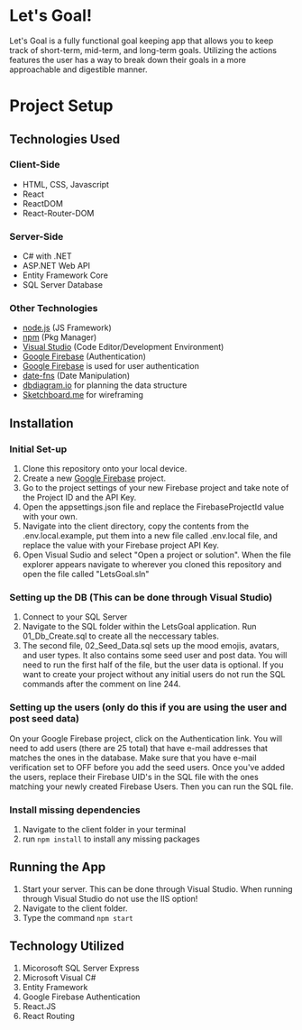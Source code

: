 # Let's Goal!

Let's Goal is a fully functional goal keeping app that allows you to keep track of short-term, mid-term, and long-term goals. Utilizing the actions features the user has a way to break down their goals in a more approachable and digestible manner.


# Project Setup

## Technologies Used

### Client-Side
* HTML, CSS, Javascript
* React
* ReactDOM
* React-Router-DOM

### Server-Side
* C# with .NET 
* ASP.NET Web API
* Entity Framework Core
* SQL Server Database

### Other Technologies
- [node.js](https://nodejs.org/en/) (JS Framework)
- [npm](https://www.npmjs.com/) (Pkg Manager)
- [Visual Studio](https://visualstudio.microsoft.com/) (Code Editor/Development Environment)
- [Google Firebase](https://firebase.google.com/) (Authentication)
- [Google Firebase](https://firebase.google.com/) is used for user authentication
- [date-fns](https://date-fns.org/) (Date Manipulation)
- [dbdiagram.io](https://dbdiagram.io/d) for planning the data structure
- [Sketchboard.me](https://sketchboard.io/) for wireframing

## Installation

### Initial Set-up
1. Clone this repository onto your local device.
2. Create a new [Google Firebase](https://firebase.google.com/) project.
3. Go to the project settings of your new Firebase project and take note of the Project ID and the API Key.
4. Open the appsettings.json file and replace the FirebaseProjectId value with your own.
5. Navigate into the client directory, copy the contents from the .env.local.example, put them into a new file called .env.local file, and replace the value with your Firebase project API Key.
6. Open Visual Sudio and select "Open a project or solution". When the file explorer appears navigate to wherever you cloned this repository and open the file called "LetsGoal.sln"

### Setting up the DB (This can be done through Visual Studio)
1. Connect to your SQL Server
2. Navigate to the SQL folder within the LetsGoal application. Run 01_Db_Create.sql to create all the neccessary tables.
3. The second file, 02_Seed_Data.sql sets up the mood emojis, avatars, and user types. It also contains some seed user and post data. You will need to run the first half of the file, but the user data is optional. If you want to create your project without any initial users do not run the SQL commands after the comment on line 244.

### Setting up the users (only do this if you are using the user and post seed data)
On your Google Firebase project, click on the Authentication link. You will need to add users (there are 25 total) that have e-mail addresses that matches the ones in the database. Make sure that you have e-mail verification set to OFF before you add the seed users. Once you've added the users, replace their Firebase UID's in the SQL file with the ones matching your newly created Firebase Users. Then you can run the SQL file.

### Install missing dependencies
1. Navigate to the client folder in your terminal
2. run `npm install` to install any missing packages

## Running the App

1. Start your server. This can be done through Visual Studio. When running through Visual Studio do not use the IIS option!
2. Navigate to the client folder.
3. Type the command `npm start`

## Technology Utilized

1. Micorosoft SQL Server Express
1. Microsoft Visual C#
1. Entity Framework
1. Google Firebase Authentication
1. React.JS
1. React Routing
